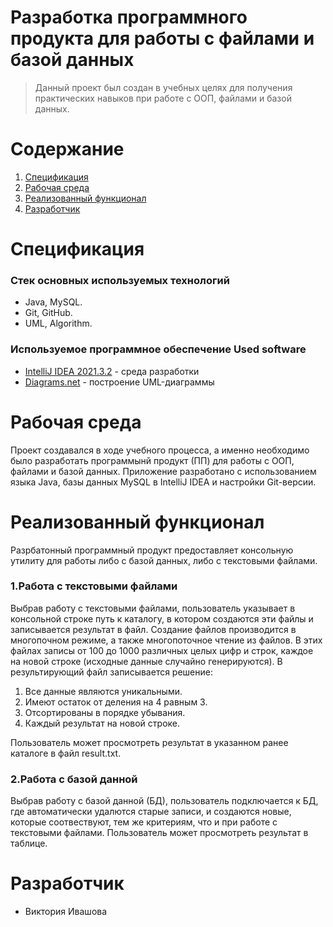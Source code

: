 # **Разработка программного продукта для работы с файлами и базой данных**
>Данный проект был создан в учебных целях для получения практических навыков при работе с ООП, файлами и базой данных.
>
# **Содержание**
1. [Спецификация](#specifications)
2. [Рабочая среда](#startupenvironment)
3. [Реализованный функционал](#implementedfunctionality)
4. [Разработчик](#developers)

<a name="specifications"></a> 
# **Спецификация**
### Стек основных используемых технологий
- Java, MySQL.
- Git, GitHub.
- UML, Algorithm.
### Используемое программное обеспечение Used software
- [IntelliJ IDEA 2021.3.2](https://www.jetbrains.com/idea/) - среда разработки
- [Diagrams.net](https://www.diagrams.net) - построение UML-диаграммы

<a name="startupenvironment"></a>
# **Рабочая среда**
Проект создавался в ходе учебного процесса, а именно необходимо было разработать программынй продукт (ПП) для работы с ООП, файлами и базой данных. Приложение разработано с использованием языка Java, базы данных MySQL в IntelliJ IDEA и настройки Git-версии.

<a name="implementedfunctionality"></a> 
# **Реализованный функционал**
Разрбатонный программный продукт предоставляет консольную утилиту для работы либо с базой данных, либо с текстовыми файлами.
### 1.Работа с текстовыми файлами
Выбрав работу с текстовыми файлами, пользователь указывает в консольной строке путь к каталогу, в котором создаются эти файлы и записывается результат в файл.
Создание файлов производится в многопочном режиме, а также многопоточное чтение из файлов. В этих файлах записы от 100 до 1000 различных целых цифр и строк, каждое на новой строке (исходные данные случайно генерируются).
В результирующий файл записывается решение:
  1. Все данные являются уникальными.
  2. Имеют остаток от деления на 4 равным 3.
  3. Отсортированы в порядке убывания.
  4. Каждый результат на новой строке.

Пользователь может просмотреть результат в указанном ранее каталоге в файл result.txt.
### 2.Работа с базой данной
Выбрав работу с базой данной (БД), пользователь подключается к БД, где автоматически удалются старые записи, и создаются новые, которые соотвествуют, тем же критериям, что и при работе с текстовыми файлами.
Пользователь может просмотреть результат в таблице.


<a name="developers"></a>
# **Разработчик** 
- Виктория Ивашова
